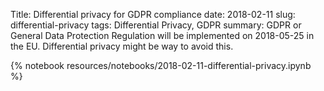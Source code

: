 Title: Differential privacy for GDPR compliance
date: 2018-02-11
slug: differential-privacy
tags: Differential Privacy, GDPR
summary: GDPR or General Data Protection Regulation will be implemented on 2018-05-25 in the EU. Differential privacy might be way to avoid this.

{% notebook resources/notebooks/2018-02-11-differential-privacy.ipynb %}